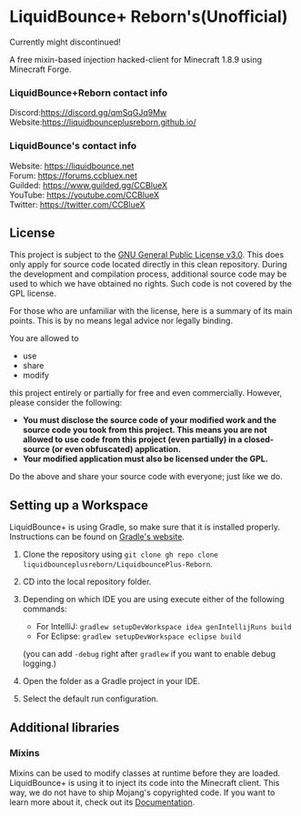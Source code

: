 # LiquidBounce+ Reborn's(Unofficial)

Currently might discontinued!

A free mixin-based injection hacked-client for Minecraft 1.8.9 using Minecraft Forge.
### LiquidBounce+Reborn contact info
Discord:https://discord.gg/qmSqGJq9Mw
Website:https://liquidbounceplusreborn.github.io/

### LiquidBounce's contact info
Website: https://liquidbounce.net \
Forum: https://forums.ccbluex.net \
Guilded: https://www.guilded.gg/CCBlueX \
YouTube: https://youtube.com/CCBlueX \
Twitter: https://twitter.com/CCBlueX 

## License
This project is subject to the [GNU General Public License v3.0](LICENSE). This does only apply for source code located directly in this clean repository. During the development and compilation process, additional source code may be used to which we have obtained no rights. Such code is not covered by the GPL license.

For those who are unfamiliar with the license, here is a summary of its main points. This is by no means legal advice nor legally binding.

You are allowed to
- use
- share
- modify

this project entirely or partially for free and even commercially. However, please consider the following:

- **You must disclose the source code of your modified work and the source code you took from this project. This means you are not allowed to use code from this project (even partially) in a closed-source (or even obfuscated) application.**
- **Your modified application must also be licensed under the GPL.** 

Do the above and share your source code with everyone; just like we do.

## Setting up a Workspace
LiquidBounce+ is using Gradle, so make sure that it is installed properly. Instructions can be found on [Gradle's website](https://gradle.org/install/).
1. Clone the repository using `git clone gh repo clone liquidbounceplusreborn/LiquidbouncePlus-Reborn`. 
2. CD into the local repository folder.
4. Depending on which IDE you are using execute either of the following commands:
    - For IntelliJ: `gradlew setupDevWorkspace idea genIntellijRuns build`
    - For Eclipse: `gradlew setupDevWorkspace eclipse build`

    (you can add `-debug` right after `gradlew` if you want to enable debug logging.)
5. Open the folder as a Gradle project in your IDE.
6. Select the default run configuration.

## Additional libraries
### Mixins
Mixins can be used to modify classes at runtime before they are loaded. LiquidBounce+ is using it to inject its code into the Minecraft client. This way, we do not have to ship Mojang's copyrighted code. If you want to learn more about it, check out its [Documentation](https://docs.spongepowered.org/5.1.0/en/plugin/internals/mixins.html).
